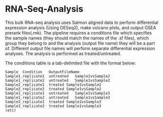 # RNA-Seq-Analysis
This bulk RNA-seq analysis uses Salmon aligned data to perform differential expression analysis (Using DESeq2), make volcano plots, and output GSEA prerank files(.rnk). The pipeline requires a conditions file which specifies the sample names (they should match the names of the .sf files), which group they belong to and the analysis (output file name) they will be a part of. Different output file names will perform separate differential expression analyses. The analysis is performed as treated/untreated.

The conditions table is a tab-delimited file with the format below:
```
Sample	Condition	OutputFileName
Sample1_replicate1	untreated	Sample1vsSample2
Sample1_replicate2	untreated	Sample1vsSample2
Sample2_replicate1	treated Sample1vsSample2
Sample2_replicate2	treated	Sample1vsSample2
Sample1_replicate1	untreated	Sample1vsSample3
Sample1_replicate2	untreated	Sample1vsSample3
Sample3_replicate1	treated	Sample1vsSample3
Sample3_replicate2	treated	Sample1vsSample3
(etc)
```
